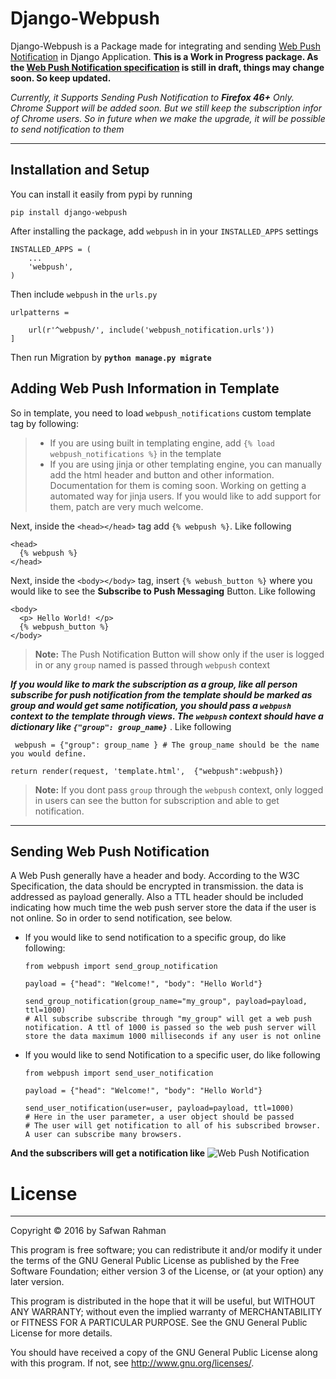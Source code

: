 Django-Webpush
===================


Django-Webpush is a Package made for integrating and sending [Web Push Notification](https://developer.mozilla.org/en/docs/Web/API/Push_API) in Django Application. 
**This is a Work in Progress package. As the [Web Push Notification specification](https://www.w3.org/TR/push-api/) is still in draft, things may change soon. So keep updated.**

*Currently, it Supports Sending Push Notification to **Firefox 46+** Only. Chrome Support will be added soon. But we still keep the subscription infor of Chrome users. So in future when we make the upgrade, it will be possible to send notification to them*

----------


Installation and Setup
-------------

You can install it easily from pypi by running

    pip install django-webpush

After installing the package, add `webpush` in in your `INSTALLED_APPS` settings

    INSTALLED_APPS = (
        ...
        'webpush',
    )

Then include `webpush` in the `urls.py`

    urlpatterns =
    
        url(r'^webpush/', include('webpush_notification.urls'))
    ]

Then run Migration by **`python manage.py migrate`**



Adding Web Push Information in Template
-------------------

So in template, you need to load `webpush_notifications` custom template tag by following:
> - If you are using built in templating engine, add `{% load webpush_notifications %}` in the template
> - If you are using jinja or other templating engine, you can manually add the html header and button and other information. Documentation for them is coming soon. Working on getting a automated way for jinja users. If you would like to add support for them, patch are very much welcome.

Next, inside the `<head></head>` tag add `{% webpush %}`. Like following


```
<head>
  {% webpush %}
</head>
```
Next, inside the `<body></body>` tag, insert `{% webush_button %}` where you would like to see the **Subscribe to Push Messaging** Button. Like following
```
<body>
  <p> Hello World! </p>
  {% webpush_button %}
</body>
```
 
 >**Note:** The Push Notification Button will show only if the user is logged in or any `group` named is passed through `webpush` context
 
 ***If you would like to mark the subscription as a group, like all person subscribe for push notification from the template should be marked as group and would get same notification, you should pass a `webpush` context to the template through views. The `webpush` context should have a dictionary like `{"group": group_name}`*** . Like following
 
```
 webpush = {"group": group_name } # The group_name should be the name you would define.

return render(request, 'template.html',  {"webpush":webpush})
```
> **Note:** If you dont pass `group` through the `webpush` context, only logged in users can see the button for subscription and able to get notification.

----------

Sending Web Push Notification
-------------------

A Web Push generally have a header and body. According to the W3C Specification, the data should be encrypted in transmission. the data is addressed as payload generally. Also a TTL header should be included indicating how much time the web push server store the data if the user is not online.
So in order to send notification, see below.

- If you would like to send notification to a specific group, do like following:


    ```
    from webpush import send_group_notification
    
    payload = {"head": "Welcome!", "body": "Hello World"}
    
    send_group_notification(group_name="my_group", payload=payload, ttl=1000)
    # All subscribe subscribe through "my_group" will get a web push notification. A ttl of 1000 is passed so the web push server will store the data maximum 1000 milliseconds if any user is not online
    
    ```

- If you would like to send Notification to a specific user, do like following
    ```
    from webpush import send_user_notification
    
    payload = {"head": "Welcome!", "body": "Hello World"}

    send_user_notification(user=user, payload=payload, ttl=1000)
    # Here in the user parameter, a user object should be passed
    # The user will get notification to all of his subscribed browser. A user can subscribe many browsers.
    ```
 **And the subscribers will get a notification like**
 ![Web Push Notification](http://i.imgur.com/VA6cxRc.png)  


License
=======
----
Copyright © 2016 by Safwan Rahman

This program is free software; you can redistribute it and/or modify it under the terms of the GNU General Public License as published by the Free Software Foundation; either version 3 of the License, or (at your option) any later version.

   This program is distributed in the hope that it will be useful,
   but WITHOUT ANY WARRANTY; without even the implied warranty of
   MERCHANTABILITY or FITNESS FOR A PARTICULAR PURPOSE.  See the
   GNU General Public License for more details.

   You should have received a copy of the GNU General Public License
    along with this program.  If not, see <http://www.gnu.org/licenses/>.
